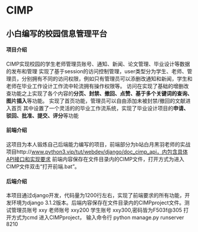 # CIMP
## 小白编写的校园信息管理平台

#### 项目介绍
CIMP实现校园的学生老师管理员账号、通知、新闻、论文管理、毕业设计等数据的发布和管理
实现了基于session的访问控制管理，user类型分为学生、老师、管理员，分别拥有不同的访问权限，例如只有管理员可以添删改通知和新闻，学生和老师在毕业工作设计工作流中轮流拥有操作权限等。
访问在实现了基础的增删改查功能之上实现了各个内容的**分页、封禁、撤回、点赞、基于多个关键词的查询、图片插入**等功能。
实现了首页功能，管理员可以自由添加未被封禁/撤回的文献进入首页
其中设置了一个灵活的的毕业工作流系统，实现了毕业设计项目的**申请、驳回、批准、提交、评分**等功能

#### 前端介绍
这项目为本人锻炼自己后端能力编写的项目，前端部分为b站白月黑羽老师的实战项目http://www.python3.vip/tut/webdev/django/doc_cimp_api，内包含具体API接口和实现要求
前端内容保存在文件目录内的CIMP文件，打开方式为进入CIMP文件双击“打开前端.bat”。

#### 后端介绍
本项目通过django开发，代码量为1200行左右，实现了前端要求的所有功能，开发环境为django 3.1.2版本。后端内容保存在文件目录内的CIMPproject文件。测试管理员账号 xxy 老师账号 xxy200 学生账号 xxy300,密码皆为F503f@305
打开方式为cmd 进入CIMPproject， 输入命令行 python manage.py runserver 8210
